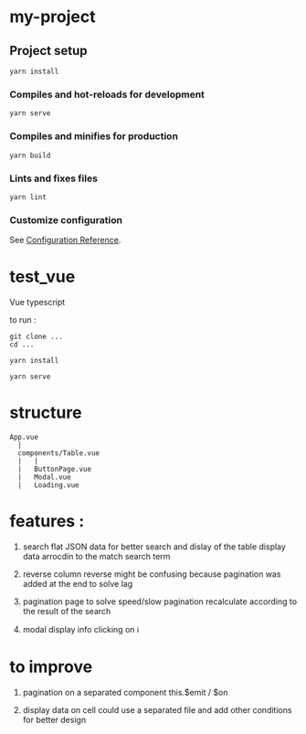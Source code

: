 # my-project

## Project setup
```
yarn install
```

### Compiles and hot-reloads for development
```
yarn serve
```

### Compiles and minifies for production
```
yarn build
```

### Lints and fixes files
```
yarn lint
```

### Customize configuration
See [Configuration Reference](https://cli.vuejs.org/config/).

# test_vue
Vue  typescript

to run :
```
git clone ...
cd ...

yarn install

yarn serve
```

# structure

```
App.vue
  |
  components/Table.vue
  |   |
  |   ButtonPage.vue
  |   Modal.vue
  |   Loading.vue
```

# features :

1. search
  flat JSON data for better search and dislay of the table
  display data arrocdin to the match search term

2. reverse column
  reverse might be confusing because pagination was added at the end to solve lag

3. pagination
  page to solve speed/slow
  pagination recalculate according to the result of the search

4. modal
  display info clicking on ℹ️


# to improve

1. pagination on a separated component
  this.$emit / $on

2. display data on cell
  could use a separated file and add other conditions for better design

